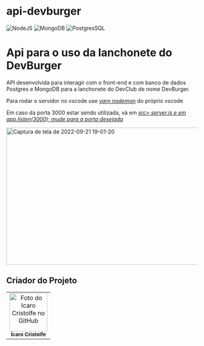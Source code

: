 # api-devburger

![NodeJS](https://img.shields.io/badge/Node.js-43853D?style=for-the-badge&logo=node.js&logoColor=white)
![MongoDB](https://img.shields.io/badge/MongoDB-4EA94B?style=for-the-badge&logo=mongodb&logoColor=white)
![PostgresSQL](https://img.shields.io/badge/PostgreSQL-316192?style=for-the-badge&logo=postgresql&logoColor=white)

<h1> Api para o uso da lanchonete do DevBurger </h1>

<p> API desenvolvida para interagir com o front-end e com banco de dados Postgres e MongoDB para a lanchonete do DevClub de nome DevBurger.</p>

<p> Para rodar o servidor no vscode use <i><u>yarn nodemon</u> </i> do próprio vscode</p>
<p> Em caso da porta 3000 estar sendo utilizada, vá em <i><u> src> server.js e em app.listen(3000); mude para a porta desejada</u> </i> </p> 

<a data-flickr-embed="true" href="https://www.flickr.com/photos/196553482@N03/52374126012/in/dateposted-public/" title="Captura de tela de 2022-09-21 19-01-20"><img src="https://live.staticflickr.com/65535/52374126012_a8ce680290_z.jpg" width="640" height="360" alt="Captura de tela de 2022-09-21 19-01-20"></a><script async src="//embedr.flickr.com/assets/client-code.js" charset="utf-8"></script>

## Criador do Projeto
<table>
  <tr>
    <td align="center">
      <a href="#">
        <img src="https://avatars.githubusercontent.com/u/82662425?v=4" width="100px;" alt="Foto do Icaro Cristolfe no GitHub"/><br>
        <sub>
          <b>Ícaro Cristolfe</b>
        </sub>
      </a>
    </td>
  </tr>
</table>
